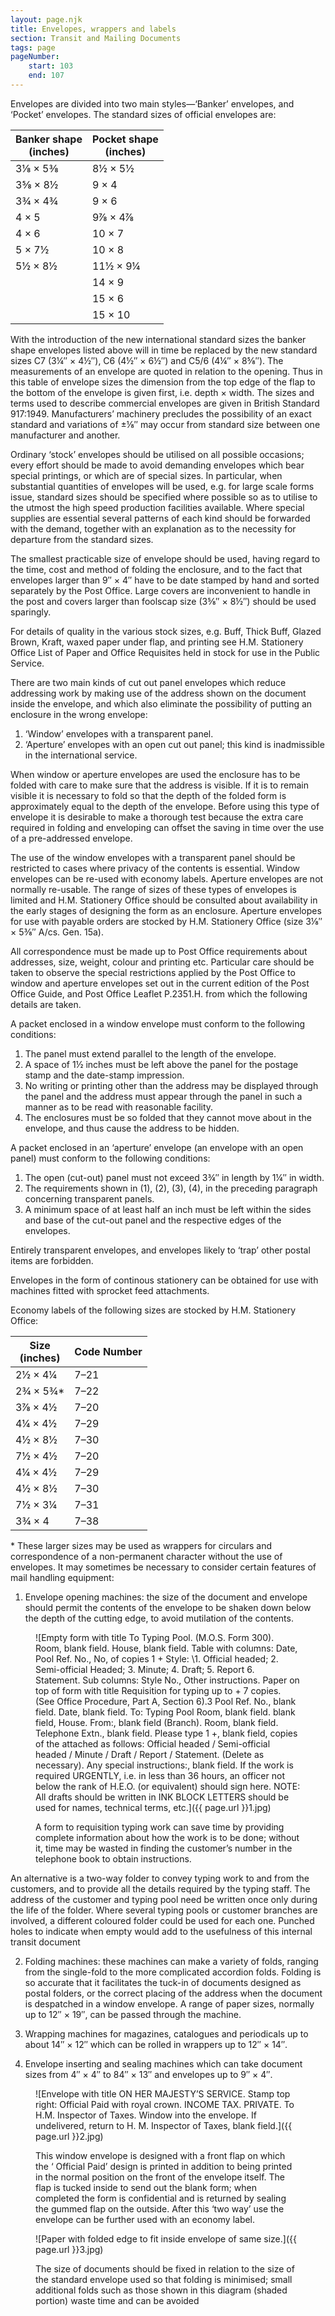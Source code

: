 ```yaml
---
layout: page.njk
title: Envelopes, wrappers and labels
section: Transit and Mailing Documents
tags: page
pageNumber:
    start: 103
    end: 107
---
```


Envelopes are divided into two main styles—‘Banker’ envelopes, and ‘Pocket’ envelopes.
The standard sizes of official envelopes are:

| Banker shape<br/>(inches) | Pocket shape<br/>(inches) |
| - | - |
| 3&frac18; &times; 5&frac38; | 8&frac12; &times; 5&frac12;  |
| 3&frac58; &times; 8&frac12; | 9 &times; 4                  |
| 3&frac34; &times; 4&frac34; | 9 &times; 6                  |
| 4 &times; 5                 | 9&frac78; &times; 4&frac78;  |
| 4 &times; 6                 | 10 &times; 7                 |
| 5 &times; 7&frac12;         | 10 &times; 8                 |
| 5&frac12; &times; 8&frac12; | 11&frac12; &times; 9&frac14; |
|                             | 14 &times; 9                 |
|                             | 15 &times; 6                 |
|                             | 15 &times; 10                |

With the introduction of the new international standard sizes the banker shape envelopes listed above will in time be replaced by the new standard sizes C7 (3&frac14;&Prime; &times; 4&frac12;&Prime;), C6 (4&frac12;&Prime; &times; 6&frac12;&Prime;) and C5/6 (4&frac14;&Prime; &times; 8&frac58;&Prime;).
The measurements of an envelope are quoted in relation to the opening. Thus in this table of envelope sizes the dimension from the top edge of the flap to the bottom of the envelope is given first, i.e. depth &times; width. The sizes and terms used to describe commercial envelopes are given in British Standard 917:1949. Manufacturers’ machinery precludes the possibility of an exact standard and variations of &plusmn;&frac18;&Prime; may occur from standard size between one manufacturer and another.

Ordinary ‘stock’ envelopes should be utilised on all possible occasions; every effort should be made to avoid demanding envelopes which bear special printings, or which are of special sizes. In particular, when substantial quantities of envelopes will be used, e.g. for large scale forms issue, standard sizes should be specified where possible so as to utilise to the utmost the high speed production facilities available. Where special supplies are essential several patterns of each kind should be forwarded with the demand, together with an explanation as to the necessity for departure from the standard sizes.

The smallest practicable size of envelope should be used, having regard to the time, cost and method of folding the enclosure, and to the fact that envelopes larger than 9&Prime; &times; 4&Prime; have to be date stamped by hand and sorted separately by the Post Office.
Large covers are inconvenient to handle in the post and covers larger than foolscap size (3&frac58;&Prime; &times; 8&frac12;&Prime;) should be used sparingly.

For details of quality in the various stock sizes, e.g. Buff, Thick Buff, Glazed Brown, Kraft, waxed paper under flap, and printing see H.M. Stationery Office List of Paper and Office Requisites held in stock for use in the Public Service.

There are two main kinds of cut out panel envelopes which reduce addressing work by making use of the address shown on the document inside the envelope, and which also eliminate the possibility of putting an enclosure in the wrong envelope:

1. ‘Window’ envelopes with a transparent panel.
2. ‘Aperture’ envelopes with an open cut out panel; this kind is inadmissible in the international service.

When window or aperture envelopes are used the enclosure has to be folded with care to make sure that the address is visible. If it is to remain visible it is necessary to fold so that the depth of the folded form is approximately equal to the depth of the envelope. Before using this type of envelope it is desirable to make a thorough test because the extra care required in folding and enveloping can offset the saving in time over the use of a pre-addressed envelope.

The use of the window envelopes with a transparent panel should be restricted to cases where privacy of the contents is essential. Window envelopes can be re-used with economy labels. Aperture envelopes are not normally re-usable. The range of sizes of these types of envelopes is limited and H.M. Stationery Office should be consulted about availability in the early stages of designing the form as an enclosure. Aperture envelopes for use with payable orders are stocked by H.M. Stationery Office (size 3&frac18;&Prime; &times; 5&frac38;&Prime; A/cs. Gen. 15a).

All correspondence must be made up to Post Office requirements about addresses, size, weight, colour and printing etc. Particular care should be taken to observe the special restrictions applied by the Post Office to window and aperture envelopes set out in the current edition of the Post Office Guide, and Post Office Leaflet P.2351.H. from which the following details are taken.

A packet enclosed in a window envelope must conform to the following conditions:

1. The panel must extend parallel to the length of the envelope.
2. A space of 1&frac12; inches must be left above the panel for the postage stamp and the date-stamp impression.
3. No writing or printing other than the address may be displayed through the panel and the address must appear through the panel in such a manner as to be read with reasonable facility.
4. The enclosures must be so folded that they cannot move about in the envelope, and thus cause the address to be hidden.

A packet enclosed in an ‘aperture’ envelope (an envelope with an open panel) must conform to the following conditions:

1. The open (cut-out) panel must not exceed 3&frac34;&Prime; in length by 1&frac14;&Prime; in width.
2. The requirements shown in (1), (2), (3), (4), in the preceding paragraph concerning transparent panels.
3. A minimum space of at least half an inch must be left within the sides and base of the cut-out panel and the respective edges of the envelopes.

Entirely transparent envelopes, and envelopes likely to ‘trap’ other postal items are forbidden.

Envelopes in the form of continous stationery can be obtained for use with machines fitted with sprocket feed attachments.

<span class="small-caps">Economy labels</span> of the following sizes are stocked by H.M. Stationery Office:

| Size<br/>(inches) | Code Number |
| - | - |
| 2&frac12; &times; 4&frac14;  | 7&ndash;21 | For use with economy envelopes |
| 2&frac34; &times; 5&frac34;* | 7&ndash;22 | |
| 3&frac78; &times; 4&frac12;  | 7&ndash;20 | |
| 4&frac14; &times; 4&frac12;  | 7&ndash;29 | |
| 4&frac12; &times; 8&frac12;  | 7&ndash;30 | For use with used non-economy envelopes |
| 7&frac12; &times; 4&frac12;  | 7&ndash;20 | |
| 4&frac14; &times; 4&frac12;  | 7&ndash;29 | |
| 4&frac12; &times; 8&frac12;  | 7&ndash;30 | |
| 7&frac12; &times; 3&frac14;  | 7&ndash;31 | |
| 3&frac34; &times; 4          | 7&ndash;38 | For use with C7 envelopes |

\* These larger sizes may be used as wrappers for circulars and correspondence of a non-permanent character without the use of envelopes.
It may sometimes be necessary to consider certain features of mail handling equipment:

1. <span class="small-caps">Envelope opening machines</span>: the size of the document and envelope should permit the contents of the envelope to be shaken down below the depth of the cutting edge, to avoid mutilation of the contents.

<figure>

![Empty form with title To Typing Pool. (M.O.S. Form 300).
Room, blank field.
House, blank field.
Table with columns:
Date,
Pool Ref. No.,
No, of copies 1 +
Style:
\1. Official headed; 2. Semi-official Headed; 3. Minute; 4. Draft; 5. Report 6. Statement.
Sub columns:
Style No., Other instructions.
Paper on top of form with title Requisition for typing up to + 7 copies. (See Office Procedure, Part A, Section 6).3
Pool Ref. No., blank field.
Date, blank field.
To: Typing Pool
Room, blank field.
blank field, House.
From:, blank field (Branch).
Room, blank field.
Telephone Extn., blank field.
Please type 1 +, blank field, copies of the attached as follows:
Official headed / Semi-official headed /
Minute / Draft / Report / Statement.
(Delete as necessary).
Any special instructions:, blank field.
If the work is required URGENTLY, i.e. in less
than 36 hours, an officer not below the rank
of H.E.O. (or equivalent) should sign here.
NOTE: All drafts should be written in INK BLOCK LETTERS should be used for names, technical terms, etc.]({{ page.url }}1.jpg)

<figcaption>
A form to requisition typing work can save time by providing complete information about how the work is to be done; without it, time may be wasted in finding the customer’s number in the telephone book to obtain instructions.
</figcaption>
</figure>

An alternative is a two-way folder to convey typing work to and from the customers, and to provide all the details required by the typing staff. The address of the customer and typing pool need be written once only during the life of the folder. Where several typing pools or customer branches are involved, a different coloured folder could be used for each one. Punched holes to indicate when empty would add to the usefulness of this internal transit document

2. <span class="small-caps">Folding machines</span>: these machines can make a variety of folds, ranging from the single-fold to the more complicated accordion folds. Folding is so accurate that it facilitates the tuck-in of documents designed as postal folders, or the correct placing of the address when the document is despatched in a window envelope. A range of paper sizes, normally up to 12&Prime; &times; 19&Prime;, can be passed through the machine.
3. <span class="small-caps">Wrapping machines</span> for magazines, catalogues and periodicals up to about
14&Prime; &times; 12&Prime; which can be rolled in wrappers up to 12&Prime; &times; 14&Prime;.

4. <span class="small-caps">Envelope inserting and sealing machines</span> which can take document
sizes from 4&Prime; &times; 4&Prime; to 84&Prime; &times; 13&Prime; and envelopes up to 9&Prime; &times; 4&Prime;.

<figure>

![Envelope with title ON HER MAJESTY’S SERVICE.
Stamp top right: Official Paid with royal crown.
INCOME TAX.
PRIVATE.
To H.M. Inspector of Taxes.
Window into the envelope.
If undelivered, return to H. M. Inspector of Taxes, blank field.]({{ page.url }}2.jpg)

This window envelope is designed with a front flap on which the ‘ Official Paid’ design is printed in addition to being printed in the normal position on the front of the envelope itself. The flap is tucked inside to send out the blank form; when completed the form is confidential and is returned by sealing the gummed flap on the outside. After this ‘two way’ use the envelope can be further used with an economy label.
</figcaption>
</figure>

<figure>

![Paper with folded edge to fit inside envelope of same size.]({{ page.url }}3.jpg)

<figcaption>
The size of documents should be fixed in relation to the size of the standard envelope used so that folding is minimised; small additional folds such as those shown in this diagram (shaded portion) waste time and can be avoided
</figcaption>
</figure>
